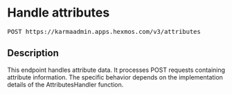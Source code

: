 # Handle attributes

<pre id='liveapi-code'>POST https://karmaadmin.apps.hexmos.com/v3/attributes
</pre>

## Description
This endpoint handles attribute data. It processes POST requests containing attribute information.
The specific behavior depends on the implementation details of the AttributesHandler function.



